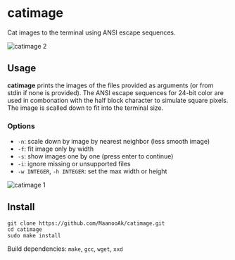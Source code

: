 # catimage

Cat images to the terminal using ANSI escape sequences.

![catimage 2](https://user-images.githubusercontent.com/6997990/75120575-5eded880-5695-11ea-9017-56872cde6105.png)

## Usage

**catimage** prints the images of the files provided as arguments (or from stdin if none is provided). The ANSI escape sequences for 24-bit color are used in combonation with the half block character to simulate square pixels. The image is scalled down to fit into the terminal size. 

### Options

- `-n`: scale down by image by nearest neighbor (less smooth image)
- `-f`: fit image only by width
- `-s`: show images one by one (press enter to continue)
- `-i`: ignore missing or unsupported files
- `-w INTEGER`, `-h INTEGER`: set the max width or height

![catimage 1](https://user-images.githubusercontent.com/6997990/75120574-5dadab80-5695-11ea-9292-105bece8cd0b.png)

## Install

```
git clone https://github.com/MaanooAk/catimage.git
cd catimage
sudo make install
```

Build dependencies: `make`, `gcc`, `wget`, `xxd`
